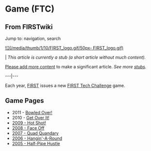 # Game (FTC)

## From FIRSTwiki

Jump to: navigation, search

[![](/media/thumb/1/10/FIRST_logo.gif/50px-
FIRST_logo.gif)](Image:FIRST_logo.gif)

| _This article is currently a stub (a short article without much content)._

[Please add more content](http://www.firstwiki.net/index.php?title=Game_%28FTC%29&action=edit "http://www.firstwiki.net/index.php?title=Game_%28FTC%29&action=edit") to make a significant article. _See more [stubs](Special:Shortpages "Special:Shortpages")._

---|---

Each year, [FIRST](first) issues a new [FIRST Tech Challenge](FIRST_Tech_Challenge "FIRST Tech Challenge") game.

## Game Pages

- 2011 - [Bowled Over!](/index.php?title=Bowled_Over%21&action=edit "Bowled Over!")
- 2010 - [Get Over It!](/index.php?title=Get_Over_It%21&action=edit "Get Over It!")
- [2009 - Hot Shot!](/index.php?title=Hot_Shot%21&action=edit "Hot Shot!")
- [2008 - Face Off](/index.php?title=Face_Off&action=edit "Face Off")
- [2007 - Quad Quandary](/index.php?title=Quad_Quandary&action=edit "Quad Quandary")
- [2006 - Hangin'-A-Round](Hangin%27-A-Round "Hangin'-A-Round")
- [2005 - Half-Pipe Hustle](/index.php?title=Half-Pipe_Hustle&action=edit "Half-Pipe Hustle")
